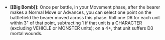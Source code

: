 - **[[Big Bomb]]:** Once per battle, in your Movement phase, after the bearer makes a Normal Move or Advances, you can select one point on the battlefield the bearer moved across this phase. Roll one D6 for each unit within 3" of that point, subtracting 1 if that unit is a CHARACTER (excluding VEHICLE or MONSTER units); on a 4+, that unit suffers D3 mortal wounds.